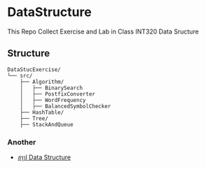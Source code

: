# DataStructure
This Repo Collect Exercise and Lab in Class INT320 Data Sructure

## Structure
```
DataStucExercise/
└── src/
    ├── Algorithm/
    │   ├── BinarySearch
    │   ├── PostfixConverter
    │   ├── WordFrequency
    │   ├── BalancedSymbolChecker
    ├── HashTable/
    ├── Tree/
    ├── StackAndQueue
```

### Another
* [สรุป Data Structure](https://drive.google.com/file/d/1TYZ_muRH-AY_jeDI_mH9mbUHIJG-uKFh/view?usp=sharing)


